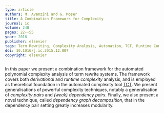 ```yaml
---
type: article
authors: M. Avanzini and G. Moser
title: A Combination Framework for Complexity
journal: ic
volume: 248
pages: 22--55
year: 2016
publisher: elsevier
tags: Term Rewriting, Complexity Analysis, Automation, TCT, Runtime Complexity Analysis
doi: 10.1016/j.ic.2015.12.007
copyright: elsevier
---
```


In this paper we present a combination framework for the automated
polynomial complexity analysis of term rewrite systems. The framework
covers both *derivational* and *runtime complexity* analysis, 
and is employed as theoretical foundation in the automated complexity tool
[TCT](http://cl-informatik.uibk.ac.at/software/tct).
We present generalisations of powerful complexity techniques, 
notably a generalisation of *complexity pairs* and *(weak) dependency pairs*. 
Finally, we also present a novel technique, called *dependency graph decomposition*, 
that in the dependency pair setting greatly increases modularity.

